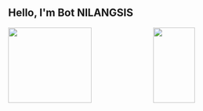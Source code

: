 ## Hello, I'm Bot NILANGSIS

<div>
  <img src="https://github-readme-stats.vercel.app/api?username=NILANGSIS-TEAM&show_icons=true&count_private=true&locale=en&hide=stars" width="58%" height="154">
  <img src="https://github-readme-stats.vercel.app/api/top-langs/?username=NILANGSIS-TEAM&layout=compact&hide=html,css&langs_count=6" width="41%" height="154">
</div>
